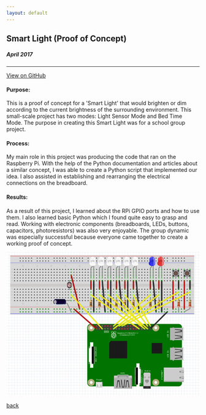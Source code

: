 ```yaml
---
layout: default
---
```


## Smart Light (Proof of Concept)
##### April 2017
 
* * *
[View on GitHub](https://github.com/ChristyNguyen/RPi-SmartLight-PoC)

#### Purpose:
This is a proof of concept for a 'Smart Light' that would brighten or dim according to the current brightness of the surrounding environment. This small-scale project has two modes: Light Sensor Mode and Bed Time Mode. The purpose in creating this Smart Light was for a school group project.

#### Process:
My main role in this project was producing the code that ran on the Raspberry Pi. With the help of the Python documentation and articles about a similar concept, I was able to create a Python script that implemented our idea. I also assisted in establishing and rearranging the electrical connections on the breadboard.

#### Results:
As a result of this project, I learned about the RPi GPIO ports and how to use them. I also learned basic Python which I found quite easy to grasp and read. Working with electronic components (breadboards, LEDs, buttons, capacitors, photoresistors) was also very enjoyable. The group dynamic was especially successful because everyone came together to create a working proof of concept.

![](https://raw.githubusercontent.com/ChristyNguyen/RPi-SmartLight-PoC/master/layout.PNG)

[back](./)
